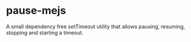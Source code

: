 # pause-mejs
A small dependency free setTimeout utility that allows pausing, resuming, stopping and starting a timeout.
